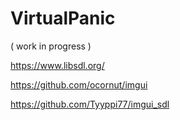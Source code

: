 # VirtualPanic
( work in progress )

https://www.libsdl.org/

https://github.com/ocornut/imgui

https://github.com/Tyyppi77/imgui_sdl
